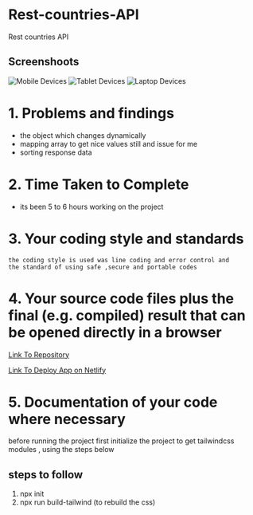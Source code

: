 # Rest-countries-API
Rest countries API

## Screenshoots
![Mobile Devices](https://lipis.github.io/flag-icon-css/flags/4x3/rw.svg)
![Tablet Devices](https://lipis.github.io/flag-icon-css/flags/4x3/rw.svg)
![Laptop Devices](https://lipis.github.io/flag-icon-css/flags/4x3/rw.svg)

# 1. Problems and findings
- the object which changes dynamically 
- mapping array to get nice values still and issue for me 
- sorting response data 

# 2. Time Taken to Complete
 - its been 5 to 6 hours working on the project

# 3. Your coding style and standards
    the coding style is used was line coding and error control and 
    the standard of using safe ,secure and portable codes

# 4. Your source code files plus the final (e.g. compiled) result that can be opened directly in a browser

[Link To Repository](https://github.com/PrinceNiyonshuti/Rest-countries-API)

[Link To Deploy App on Netlify](https://zatec-countries.netlify.app/)

# 5. Documentation of your code where necessary

before running the project first initialize the project to get tailwindcss modules , using the steps below
 ## steps to follow 
 1. npx init 
 2. npx run build-tailwind (to rebuild the css)
